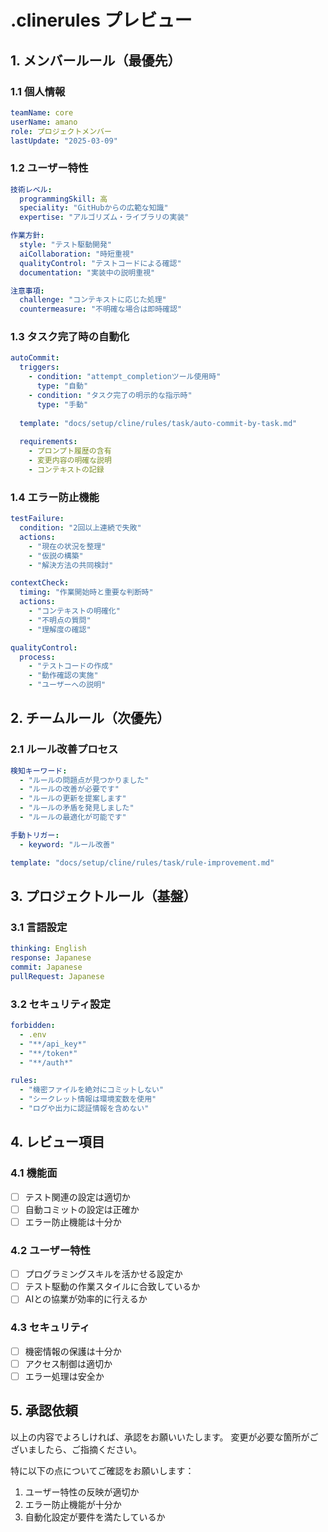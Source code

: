 # .clinerules プレビュー

## 1. メンバールール（最優先）

### 1.1 個人情報
```yaml
teamName: core
userName: amano
role: プロジェクトメンバー
lastUpdate: "2025-03-09"
```

### 1.2 ユーザー特性
```yaml
技術レベル:
  programmingSkill: 高
  speciality: "GitHubからの広範な知識"
  expertise: "アルゴリズム・ライブラリの実装"

作業方針:
  style: "テスト駆動開発"
  aiCollaboration: "時短重視"
  qualityControl: "テストコードによる確認"
  documentation: "実装中の説明重視"

注意事項:
  challenge: "コンテキストに応じた処理"
  countermeasure: "不明確な場合は即時確認"
```

### 1.3 タスク完了時の自動化
```yaml
autoCommit:
  triggers:
    - condition: "attempt_completionツール使用時"
      type: "自動"
    - condition: "タスク完了の明示的な指示時"
      type: "手動"
  
  template: "docs/setup/cline/rules/task/auto-commit-by-task.md"
  
  requirements:
    - プロンプト履歴の含有
    - 変更内容の明確な説明
    - コンテキストの記録
```

### 1.4 エラー防止機能
```yaml
testFailure:
  condition: "2回以上連続で失敗"
  actions:
    - "現在の状況を整理"
    - "仮説の構築"
    - "解決方法の共同検討"

contextCheck:
  timing: "作業開始時と重要な判断時"
  actions:
    - "コンテキストの明確化"
    - "不明点の質問"
    - "理解度の確認"

qualityControl:
  process:
    - "テストコードの作成"
    - "動作確認の実施"
    - "ユーザーへの説明"
```

## 2. チームルール（次優先）

### 2.1 ルール改善プロセス
```yaml
検知キーワード:
  - "ルールの問題点が見つかりました"
  - "ルールの改善が必要です"
  - "ルールの更新を提案します"
  - "ルールの矛盾を発見しました"
  - "ルールの最適化が可能です"

手動トリガー:
  - keyword: "ルール改善"

template: "docs/setup/cline/rules/task/rule-improvement.md"
```

## 3. プロジェクトルール（基盤）

### 3.1 言語設定
```yaml
thinking: English
response: Japanese
commit: Japanese
pullRequest: Japanese
```

### 3.2 セキュリティ設定
```yaml
forbidden:
  - .env
  - "**/api_key*"
  - "**/token*"
  - "**/auth*"

rules:
  - "機密ファイルを絶対にコミットしない"
  - "シークレット情報は環境変数を使用"
  - "ログや出力に認証情報を含めない"
```

## 4. レビュー項目

### 4.1 機能面
- [ ] テスト関連の設定は適切か
- [ ] 自動コミットの設定は正確か
- [ ] エラー防止機能は十分か

### 4.2 ユーザー特性
- [ ] プログラミングスキルを活かせる設定か
- [ ] テスト駆動の作業スタイルに合致しているか
- [ ] AIとの協業が効率的に行えるか

### 4.3 セキュリティ
- [ ] 機密情報の保護は十分か
- [ ] アクセス制御は適切か
- [ ] エラー処理は安全か

## 5. 承認依頼

以上の内容でよろしければ、承認をお願いいたします。
変更が必要な箇所がございましたら、ご指摘ください。

特に以下の点についてご確認をお願いします：
1. ユーザー特性の反映が適切か
2. エラー防止機能が十分か
3. 自動化設定が要件を満たしているか